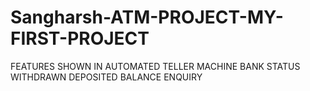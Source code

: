 # Sangharsh-ATM-PROJECT-MY-FIRST-PROJECT
FEATURES SHOWN IN AUTOMATED TELLER MACHINE BANK STATUS WITHDRAWN DEPOSITED BALANCE ENQUIRY
